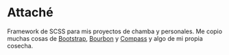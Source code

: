 Attaché
=======

Framework de SCSS para mis proyectos de chamba y personales. Me copio muchas cosas de [Bootstrap][01], [Bourbon][02] y [Compass][03] y algo de mi propia cosecha.

[01]: http://twitter.github.com/bootstrap "Twitter Bootstrap"
[02]: http://bourbon.io "Bourbon Library"
[03]: http://compass-style.org "Compass CSS Framework"